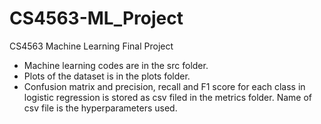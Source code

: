 # CS4563-ML_Project
CS4563 Machine Learning Final Project

* Machine learning codes are in the src folder.
* Plots of the dataset is in the plots folder.
* Confusion matrix and precision, recall and F1 score for each class in logistic regression is stored as csv filed in the metrics folder. Name of csv file is the hyperparameters used.
